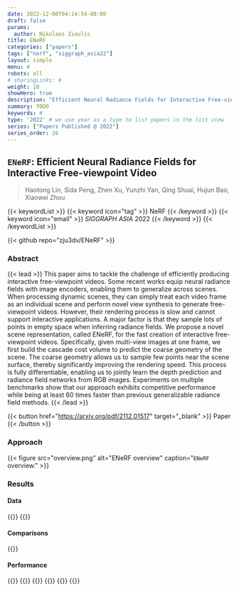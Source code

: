```yaml
---
date: 2022-12-06T04:14:54-08:00
draft: false
params:
  author: Nikolaos Zioulis
title: ENeRF
categories: ["papers"]
tags: ["nerf", "siggraph_asia22"]
layout: simple
menu: #
robots: all
# sharingLinks: #
weight: 10
showHero: true
description: "Efficient Neural Radiance Fields for Interactive Free-viewpoint Video"
summary: TODO
keywords: #
type: '2022' # we use year as a type to list papers in the list view
series: ["Papers Published @ 2022"]
series_order: 26
---
```


## `ENeRF`: Efficient Neural Radiance Fields for Interactive Free-viewpoint Video

> Haotong Lin, Sida Peng, Zhen Xu, Yunzhi Yan, Qing Shuai, Hujun Bao, Xiaowei Zhou

{{< keywordList >}}
{{< keyword icon="tag" >}} NeRF {{< /keyword >}}
{{< keyword icon="email" >}} *SIGGRAPH ASIA* 2022 {{< /keyword >}}
{{< /keywordList >}}

{{< github repo="zju3dv/ENeRF" >}}

### Abstract
{{< lead >}}
This paper aims to tackle the challenge of efficiently producing interactive free-viewpoint videos. Some recent works equip neural radiance fields with image encoders, enabling them to generalize across scenes. When processing dynamic scenes, they can simply treat each video frame as an individual scene and perform novel view synthesis to generate free-viewpoint videos. However, their rendering process is slow and cannot support interactive applications. A major factor is that they sample lots of points in empty space when inferring radiance fields. We propose a novel scene representation, called ENeRF, for the fast creation of interactive free-viewpoint videos. Specifically, given multi-view images at one frame, we first build the cascade cost volume to predict the coarse geometry of the scene. The coarse geometry allows us to sample few points near the scene surface, thereby significantly improving the rendering speed. This process is fully differentiable, enabling us to jointly learn the depth prediction and radiance field networks from RGB images. Experiments on multiple benchmarks show that our approach exhibits competitive performance while being at least 60 times faster than previous generalizable radiance field methods.
{{< /lead >}}

{{< button href="https://arxiv.org/pdf/2112.01517" target="_blank" >}}
Paper
{{< /button >}}

### Approach

{{< figure
    src="overview.png"
    alt="ENeRF overview"
    caption="`ENeRF` overview."
    >}}

### Results

#### Data
{{<badge label="test" message="ZJU_MOCAP" color="yellowgreen" logo="github" link="https://github.com/zju3dv/neuralbody/blob/master/INSTALL.md#zju-mocap-dataset" target="_blank">}}
{{<badge label="test" message="DynaCap" color="red" logo="link" link="https://gvv-assets.mpi-inf.mpg.de/" target="_blank">}}

#### Comparisons
{{<badge label="body--NeRF" message="NeuralBody" color="coral" logo="github" link="https://github.com/zju3dv/neuralbody" target="_blank">}}

#### Performance
{{<badge label="train" message="15h" color="informational" logo="link" >}}
{{<badge label="train" message="RTX3090" color="informational" logo="link" >}}
{{<badge label="finetune" message="10mins--2h" color="informational" logo="link" >}}
{{<badge label="render" message="40ms" color="informational" logo="link" >}}
{{<badge label="render" message="512_x_512" color="informational" logo="link" >}}
{{<badge label="render" message="RTX3090" color="informational" logo="link" >}}